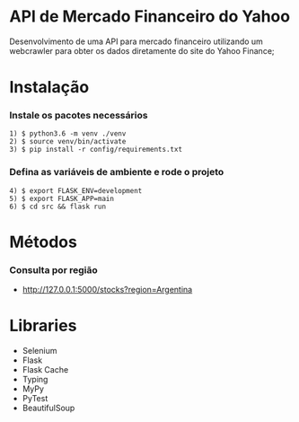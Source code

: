 # API de Mercado Financeiro do Yahoo
Desenvolvimento de uma API para mercado financeiro utilizando um webcrawler para obter os dados diretamente do site do Yahoo Finance;


# Instalação

### Instale os pacotes necessários
```
1) $ python3.6 -m venv ./venv
2) $ source venv/bin/activate
3) $ pip install -r config/requirements.txt
```
### Defina as variáveis de ambiente e rode o projeto
```
4) $ export FLASK_ENV=development
5) $ export FLASK_APP=main
6) $ cd src && flask run
```

# Métodos
### Consulta por região
- http://127.0.0.1:5000/stocks?region=Argentina

# Libraries

- Selenium
- Flask
- Flask Cache
- Typing
- MyPy
- PyTest
- BeautifulSoup